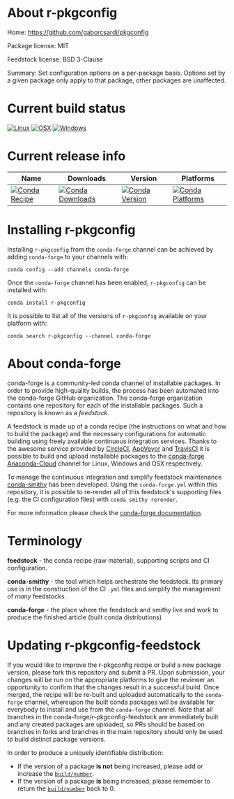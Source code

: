 About r-pkgconfig
=================

Home: https://github.com/gaborcsardi/pkgconfig

Package license: MIT

Feedstock license: BSD 3-Clause

Summary: Set configuration options on a per-package basis. Options set by a given package only apply to that package, other packages are unaffected.



Current build status
====================

[![Linux](https://img.shields.io/circleci/project/github/conda-forge/r-pkgconfig-feedstock/master.svg?label=Linux)](https://circleci.com/gh/conda-forge/r-pkgconfig-feedstock)
[![OSX](https://img.shields.io/travis/conda-forge/r-pkgconfig-feedstock/master.svg?label=macOS)](https://travis-ci.org/conda-forge/r-pkgconfig-feedstock)
[![Windows](https://img.shields.io/appveyor/ci/conda-forge/r-pkgconfig-feedstock/master.svg?label=Windows)](https://ci.appveyor.com/project/conda-forge/r-pkgconfig-feedstock/branch/master)

Current release info
====================

| Name | Downloads | Version | Platforms |
| --- | --- | --- | --- |
| [![Conda Recipe](https://img.shields.io/badge/recipe-r--pkgconfig-green.svg)](https://anaconda.org/conda-forge/r-pkgconfig) | [![Conda Downloads](https://img.shields.io/conda/dn/conda-forge/r-pkgconfig.svg)](https://anaconda.org/conda-forge/r-pkgconfig) | [![Conda Version](https://img.shields.io/conda/vn/conda-forge/r-pkgconfig.svg)](https://anaconda.org/conda-forge/r-pkgconfig) | [![Conda Platforms](https://img.shields.io/conda/pn/conda-forge/r-pkgconfig.svg)](https://anaconda.org/conda-forge/r-pkgconfig) |

Installing r-pkgconfig
======================

Installing `r-pkgconfig` from the `conda-forge` channel can be achieved by adding `conda-forge` to your channels with:

```
conda config --add channels conda-forge
```

Once the `conda-forge` channel has been enabled, `r-pkgconfig` can be installed with:

```
conda install r-pkgconfig
```

It is possible to list all of the versions of `r-pkgconfig` available on your platform with:

```
conda search r-pkgconfig --channel conda-forge
```


About conda-forge
=================

conda-forge is a community-led conda channel of installable packages.
In order to provide high-quality builds, the process has been automated into the
conda-forge GitHub organization. The conda-forge organization contains one repository
for each of the installable packages. Such a repository is known as a *feedstock*.

A feedstock is made up of a conda recipe (the instructions on what and how to build
the package) and the necessary configurations for automatic building using freely
available continuous integration services. Thanks to the awesome service provided by
[CircleCI](https://circleci.com/), [AppVeyor](https://www.appveyor.com/)
and [TravisCI](https://travis-ci.org/) it is possible to build and upload installable
packages to the [conda-forge](https://anaconda.org/conda-forge)
[Anaconda-Cloud](https://anaconda.org/) channel for Linux, Windows and OSX respectively.

To manage the continuous integration and simplify feedstock maintenance
[conda-smithy](https://github.com/conda-forge/conda-smithy) has been developed.
Using the ``conda-forge.yml`` within this repository, it is possible to re-render all of
this feedstock's supporting files (e.g. the CI configuration files) with ``conda smithy rerender``.

For more information please check the [conda-forge documentation](https://conda-forge.org/docs/).

Terminology
===========

**feedstock** - the conda recipe (raw material), supporting scripts and CI configuration.

**conda-smithy** - the tool which helps orchestrate the feedstock.
                   Its primary use is in the construction of the CI ``.yml`` files
                   and simplify the management of *many* feedstocks.

**conda-forge** - the place where the feedstock and smithy live and work to
                  produce the finished article (built conda distributions)


Updating r-pkgconfig-feedstock
==============================

If you would like to improve the r-pkgconfig recipe or build a new
package version, please fork this repository and submit a PR. Upon submission,
your changes will be run on the appropriate platforms to give the reviewer an
opportunity to confirm that the changes result in a successful build. Once
merged, the recipe will be re-built and uploaded automatically to the
`conda-forge` channel, whereupon the built conda packages will be available for
everybody to install and use from the `conda-forge` channel.
Note that all branches in the conda-forge/r-pkgconfig-feedstock are
immediately built and any created packages are uploaded, so PRs should be based
on branches in forks and branches in the main repository should only be used to
build distinct package versions.

In order to produce a uniquely identifiable distribution:
 * If the version of a package **is not** being increased, please add or increase
   the [``build/number``](https://conda.io/docs/user-guide/tasks/build-packages/define-metadata.html#build-number-and-string).
 * If the version of a package **is** being increased, please remember to return
   the [``build/number``](https://conda.io/docs/user-guide/tasks/build-packages/define-metadata.html#build-number-and-string)
   back to 0.
